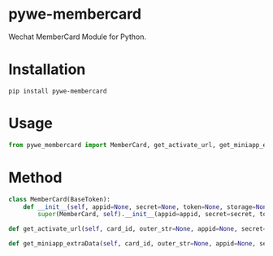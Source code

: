 # pywe-membercard

Wechat MemberCard Module for Python.

# Installation

```shell
pip install pywe-membercard
```

# Usage

```python
from pywe_membercard import MemberCard, get_activate_url, get_miniapp_extraData
```

# Method

```python
class MemberCard(BaseToken):
    def __init__(self, appid=None, secret=None, token=None, storage=None):
        super(MemberCard, self).__init__(appid=appid, secret=secret, token=token, storage=storage)

def get_activate_url(self, card_id, outer_str=None, appid=None, secret=None, token=None, storage=None):

def get_miniapp_extraData(self, card_id, outer_str=None, appid=None, secret=None, token=None, storage=None):
```
